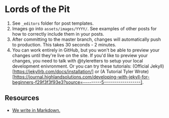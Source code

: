# Lords of the Pit

1. See `_editors` folder for post templates.
2. Images go into `assets/images/YYYY/`. See examples of other posts for how to correctly include them in your posts.
3. After committing to the master branch, changes will automatically push to production. This takes 30 seconds - 2 minutes.
4. You can work entirely in GitHub, but you won't be able to preview your changes until they're live on the site. If you'd like to preview your changes, you need to talk with @tyleretters to setup your local development enivronment. Or you can try these tutorials: (Official Jekyll)[https://jekyllrb.com/docs/installation/] or (A Tutorial Tyler Wrote)[https://journal.highlandsolutions.com/developing-with-jekyll-for-beginners-f29f3f3f93e3?source=---------5------------------].

## Resources

- [We write in Markdown.](https://github.com/adam-p/markdown-here/wiki/Markdown-Cheatsheet)